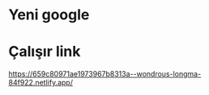 # Yeni google


# Çalışır link

https://659c80971ae1973967b8313a--wondrous-longma-84f922.netlify.app/